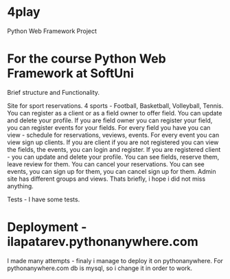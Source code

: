 # 4play
Python Web Framework Project
# For the course Python Web Framework at SoftUni

Brief structure and Functionality.

Site for sport reservations. 
4 sports - Football, Basketball, Volleyball, Tennis.
You can register as a client or as a field owner to offer field.
You can update and delete your profile. 
If you are field owner you can register your field, you can register events for your fields. For every field you have you can view  - schedule for reservations, veviews, events. 
For every event you can view sign up clients.
If you are client if you are not registered you can view the fields, the events, you can login and register.
If you are registered client - you can update and delete your profile. You can see fields, reserve them, leave review for them. 
You can cancel your reservations. You can see events, you can sign up for them, you can cancel sign up for them.
Admin site has different groups and views.
Thats briefly, i hope i did not miss anything.

Tests - I have some tests.

# Deployment - ilapatarev.pythonanywhere.com 
I made many attempts - finaly i manage to deploy it on pythonanywhere. 
For pythonanywhere.com db is mysql, so i change it in order to work.

